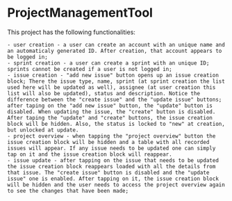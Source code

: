# ProjectManagementTool

This project has the following functionalities:

	- user creation - a user can create an account with an unique name and an automaticaly generated ID. After creation, that account appears to be logged in;
	- sprint creation - a user can create a sprint with an unique ID; sprints cannot be created if a user is not logged in;
	- issue creation - "add new issue" button opens up an issue creation block; There the issue type, name, sprint (at sprint creation the list used here will be updated as well), assignee (at user creation this list will also be updated), status and description. Notice the difference between the "create issue" and the "update issue" buttons; after taping on the "add new issue" button, the "update" button is disabled. When updating the issue, the "create" button is disabled. After taping the "update" and "create" buttons, the issue creation block will be hidden. Also, the status is locked to "new" at creation, but unlocked at update.
	- project overview - when tapping the "project overview" button the issue creation block will be hidden and a table with all recorded issues will appear. If any issue needs to be updated one can simply tap on it and the issue creation block will reappear.
	- issue update - after tapping on the issue that needs to be updated the issue creation block reappears loaded with all the details from that issue. The "create issue" button is disabled and the "update issue" one is enabled. After tapping on it, the issue creation block will be hidden and the user needs to access the project overview again to see the changes that have been made;
	

